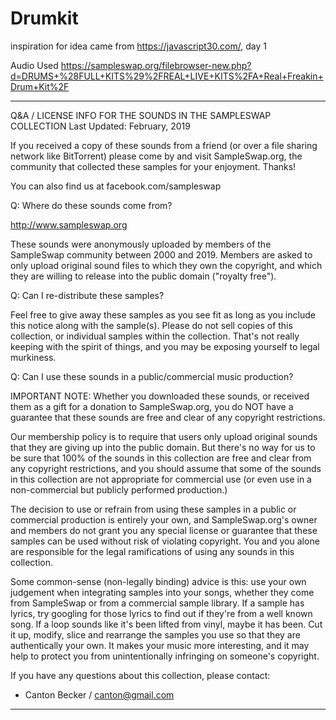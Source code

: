 # Drumkit
inspiration for idea came from https://javascript30.com/, day 1

Audio Used
https://sampleswap.org/filebrowser-new.php?d=DRUMS+%28FULL+KITS%29%2FREAL+LIVE+KITS%2FA+Real+Freakin+Drum+Kit%2F
***
Q&A / LICENSE INFO FOR THE SOUNDS IN THE SAMPLESWAP COLLECTION
Last Updated: February, 2019

If you received a copy of these sounds from a friend (or over a file sharing network like BitTorrent) please come by and visit SampleSwap.org, the community that collected these samples for your enjoyment. Thanks!

You can also find us at facebook.com/sampleswap

Q: Where do these sounds come from?

http://www.sampleswap.org

These sounds were anonymously uploaded by members of the SampleSwap community between 2000 and 2019. Members are asked to only upload original sound files to which they own the copyright, and which they are willing to release into the public domain ("royalty free").

Q: Can I re-distribute these samples?

Feel free to give away these samples as you see fit as long as you include this notice along with the sample(s). Please do not sell copies of this collection, or individual samples within the collection. That's not really keeping with the spirit of things, and you may be exposing yourself to legal murkiness.

Q: Can I use these sounds in a public/commercial music production?

IMPORTANT NOTE: Whether you downloaded these sounds, or received them as a gift for a donation to SampleSwap.org, you do NOT have a guarantee that these sounds are free and clear of any copyright restrictions.

Our membership policy is to require that users only upload original sounds that they are giving up into the public domain. But there's no way for us to be sure that 100% of the sounds in this collection are free and clear from any copyright restrictions, and you should assume that some of the sounds in this collection are not appropriate for commercial use (or even use in a non-commercial but publicly performed production.)

The decision to use or refrain from using these samples in a public or commercial production is entirely your own, and SampleSwap.org's owner and members do not grant you any special license or guarantee that these samples can be used without risk of violating copyright. You and you alone are responsible for the legal ramifications of using any sounds in this collection.

Some common-sense (non-legally binding) advice is this: use your own judgement when integrating samples into your songs, whether they come from SampleSwap or from a commercial sample library. If a sample has lyrics, try googling for those lyrics to find out if they're from a well known song. If a loop sounds like it's been lifted from vinyl, maybe it has been. Cut it up, modify, slice and rearrange the samples you use so that they are authentically your own. It makes your music more interesting, and it may help to protect you from unintentionally infringing on someone's copyright.

If you have any questions about this collection, please contact:

- Canton Becker / canton@gmail.com
***